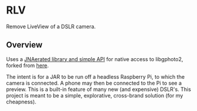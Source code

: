# RLV
Remove LiveView of a DSLR camera.

## Overview
Uses a [JNAerated library and simple API](https://github.com/L28E/libgphoto2-jna) for native access to libgphoto2, forked from [here](https://github.com/angryelectron/libgphoto2-jna). 

The intent is for a JAR to be run off a headless Raspberry Pi, to which the camera is connected. A phone may then be connected to the Pi to see a preview. This is a built-in feature of many new (and expensive) DSLR's. This project is meant to be a simple, explorative, cross-brand solution (for my cheapness).
